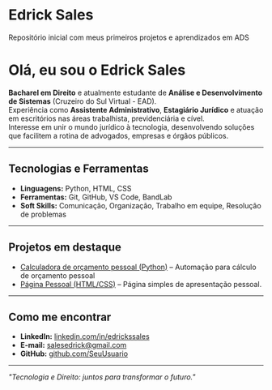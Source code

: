 # Edrick Sales
Repositório inicial com meus primeiros projetos e aprendizados em ADS
# Olá, eu sou o Edrick Sales 

**Bacharel em Direito** e atualmente estudante de **Análise e Desenvolvimento de Sistemas** (Cruzeiro do Sul Virtual - EAD).  
Experiência como **Assistente Administrativo**, **Estagiário Jurídico** e atuação em escritórios nas áreas trabalhista, previdenciária e cível.  
Interesse em unir o mundo jurídico à tecnologia, desenvolvendo soluções que facilitem a rotina de advogados, empresas e órgãos públicos.  

---

## Tecnologias e Ferramentas
- **Linguagens:** Python, HTML, CSS
- **Ferramentas:** Git, GitHub, VS Code, BandLab
- **Soft Skills:** Comunicação, Organização, Trabalho em equipe, Resolução de problemas

---

## Projetos em destaque
- [Calculadora de orçamento pessoal (Python)](link_projeto) – Automação para cálculo de orçamento pessoal
- [Página Pessoal (HTML/CSS)](link_projeto) – Página simples de apresentação pessoal.

---

## Como me encontrar
- **LinkedIn:** [linkedin.com/in/edrickssales](https://www.linkedin.com/in/edrickssales)
- **E-mail:** salesedrick@gmail.com
- **GitHub:** [github.com/SeuUsuario](https://github.com/edricksales)

---
*"Tecnologia e Direito: juntos para transformar o futuro."*
